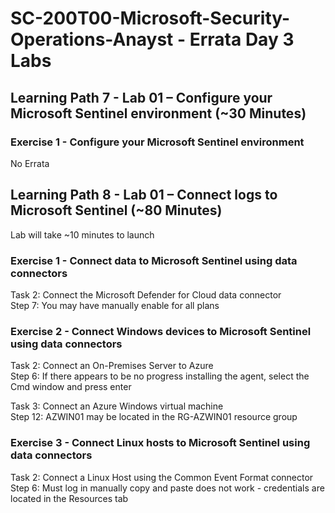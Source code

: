 # SC-200T00-Microsoft-Security-Operations-Anayst - Errata Day 3 Labs

## Learning Path 7 - Lab 01 – Configure your Microsoft Sentinel environment (~30 Minutes)
### Exercise 1 - Configure your Microsoft Sentinel environment
No Errata <br>

## Learning Path 8 - Lab 01 – Connect logs to Microsoft Sentinel (~80 Minutes)
Lab will take ~10 minutes to launch<br>
### Exercise 1 - Connect data to Microsoft Sentinel using data connectors
Task 2: Connect the Microsoft Defender for Cloud data connector <br>
Step 7: You may have manually enable for all plans  <br>

### Exercise 2 - Connect Windows devices to Microsoft Sentinel using data connectors
Task 2: Connect an On-Premises Server to Azure <br>
Step 6:  If there appears to be no progress installing the agent, select the Cmd window and press enter <br>

Task 3: Connect an Azure Windows virtual machine <br>
Step 12:  AZWIN01 may be located in the RG-AZWIN01 resource group <br>

### Exercise 3 - Connect Linux hosts to Microsoft Sentinel using data connectors
Task 2: Connect a Linux Host using the Common Event Format connector <br>
Step 6: Must log in manually copy and paste does not work - credentials are located in the Resources tab <br>
